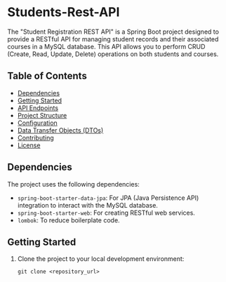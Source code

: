 # Students-Rest-API

The "Student Registration REST API" is a Spring Boot project designed to provide a RESTful API for managing student records and their associated courses in a MySQL database. This API allows you to perform CRUD (Create, Read, Update, Delete) operations on both students and courses.

## Table of Contents

- [Dependencies](#dependencies)
- [Getting Started](#getting-started)
- [API Endpoints](#api-endpoints)
- [Project Structure](#project-structure)
- [Configuration](#configuration)
- [Data Transfer Objects (DTOs)](#data-transfer-objects-dtos)
- [Contributing](#contributing)
- [License](#license)

## Dependencies

The project uses the following dependencies:

- `spring-boot-starter-data-jpa`: For JPA (Java Persistence API) integration to interact with the MySQL database.
- `spring-boot-starter-web`: For creating RESTful web services.
- `lombok`: To reduce boilerplate code.

## Getting Started

1. Clone the project to your local development environment:

   ```shell
   git clone <repository_url>

